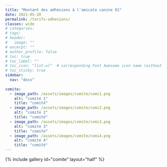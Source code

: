 ```yaml
---
title: "Montant des adhésions à l'amicale canine 91"
date: 2021-05-20
permalink: /tarifs-adhesions/
classes: wide
# categories: 
# tags: 
# header:
#   image: ""
# excerpt: ""
# author_profile: false
# toc: true
# toc_label: ""
# toc_icon: "list-ul"  # corresponding Font Awesome icon name (without fa prefix)
# toc_sticky: true
sidebar:
  nav: "docs"
  
comite:
  - image_path: /assets/images/comite/comi1.png
    alt: "comité 1"
    title: "comité"
  - image_path: /assets/images/comite/comi2.png
    alt: "comité 2"
    title: "comité"
  - image_path: /assets/images/comite/comi3.png
    alt: "comité 3"
    title: "comité"
  - image_path: /assets/images/comite/comi4.png
    alt: "comité 4"
    title: "comité"
---
```


{% include gallery id="comite" layout="half" %}


